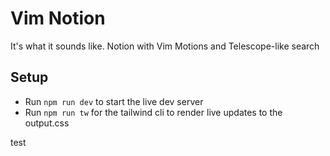 # Vim Notion
It's what it sounds like. Notion with Vim Motions and Telescope-like search

## Setup
* Run `npm run dev` to start the live dev server
* Run `npm run tw` for the tailwind cli to render live updates to the output.css

test
